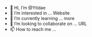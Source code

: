 - 👋 Hi, I’m @Ytidae
- 👀 I’m interested in ... Website
- 🌱 I’m currently learning ... more
- 💞️ I’m looking to collaborate on ... URL
- 📫 How to reach me ...

<!---
Ytidae/Ytidae is a ✨ special ✨ repository because its `README.md` (this file) appears on your GitHub profile.
You can click the Preview link to take a look at your changes.
--->
